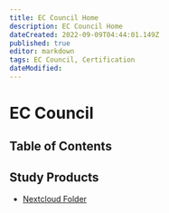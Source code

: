 ```yaml
---
title: EC Council Home
description: EC Council Home
dateCreated: 2022-09-09T04:44:01.149Z
published: true
editor: markdown
tags: EC Council, Certification
dateModified: 
---
```

# EC Council

## Table of Contents

## Study Products
- [Nextcloud Folder](https://nextcloud.commsnet.org/index.php/s/xzYqKLxyQXyfkmz)